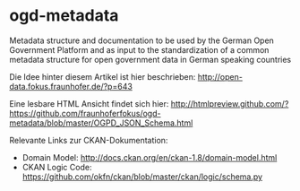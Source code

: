 ogd-metadata
==================

Metadata structure and documentation to be used by the German Open Government Platform and as input to the standardization of a common metadata structure for open government data in German speaking countries

Die Idee hinter diesem Artikel ist hier beschrieben: http://open-data.fokus.fraunhofer.de/?p=643

Eine lesbare HTML Ansicht findet sich hier: http://htmlpreview.github.com/?https://github.com/fraunhoferfokus/ogd-metadata/blob/master/OGPD_JSON_Schema.html

Relevante Links zur CKAN-Dokumentation:
 * Domain Model: http://docs.ckan.org/en/ckan-1.8/domain-model.html
 * CKAN Logic Code: https://github.com/okfn/ckan/blob/master/ckan/logic/schema.py